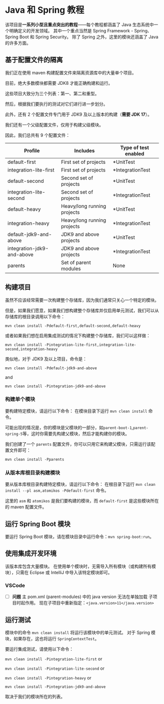 # Java 和 Spring 教程

该项目是**一系列小型且重点突出的教程**——每个教程都涵盖了 Java 生态系统中一个明确定义的开发领域。
其中一个重点当然是 Spring Framework - Spring、Spring Boot 和 Spring Security。
除了 Spring 之外，这里的模块还涵盖了 Java 的许多方面。

## 基于配置文件的隔离

我们正在使用 maven 构建配置文件来隔离资源库中的大量单个项目。

目前，绝大多数模块都需要 JDK8 才能正确构建和运行。

这些项目大致分为三个列表：第一、第二和重型。

然后，根据我们要执行的测试对它们进行进一步划分。

此外，还有 2 个配置文件专门用于 JDK9 及以上版本的构建（**需要 JDK 17**）。

我们还有一个父级配置文件，仅用于构建父级模块。

因此，我们总共有 9 个配置文件：

| Profile                    | Includes                    | Type of test enabled |
| -------------------------- | --------------------------- | -------------------- |
| default-first              | First set of projects       | *UnitTest            |
| integration-lite-first     | First set of projects       | *IntegrationTest     |
| default-second             | Second set of projects      | *UnitTest            |
| integration-lite-second    | Second set of projects      | *IntegrationTest     |
| default-heavy              | Heavy/long running projects | *UnitTest            |
| integration-heavy          | Heavy/long running projects | *IntegrationTest     |
| default-jdk9-and-above     | JDK9 and above projects     | *UnitTest            |
| integration-jdk9-and-above | JDK9 and above projects     | *IntegrationTest     |
| parents                    | Set of parent modules       | None                 |

## 构建项目

虽然不应该经常需要一次构建整个存储库，因为我们通常只关心一个特定的模块。

但是，如果我们愿意，如果我们想构建整个存储库并仅启用单元测试，我们可以从存储库的根目录调用以下命令：

`mvn clean install -Pdefault-first,default-second,default-heavy`

或者如果我们想在启用集成测试的情况下构建整个存储库，我们可以这样做：

`mvn clean install -Pintegration-lite-first,integration-lite-second,integration-heavy`

类似地，对于 JDK9 及以上项目，命令是：

`mvn clean install -Pdefault-jdk9-and-above`

and

`mvn clean install -Pintegration-jdk9-and-above`

### 构建单个模块

要构建特定模块，请运行以下命令： 在模块目录下运行 `mvn clean install` 命令。

可能出现的情况是，你的模块是父模块的一部分，如`parent-boot-1`,`parent-spring-5`等，这时你需要先构建父模块，然后才能构建你的模块。

我们创建了一个 `parents` 配置文件，你可以只用它来构建父模块，只需运行该配置文件即可：

`mvn clean install -Pparents`

### 从版本库根目录构建模块

要从版本库根目录构建特定模块，请运行以下命令： 在根目录下运行 `mvn clean install --pl asm,atomikos -Pdefault-first` 命令。

这里的 `asm` 和 `atomikos` 是我们要构建的模块，而 `default-first` 是这些模块所在的 maven 配置文件。

## 运行 Spring Boot 模块

要运行 Spring Boot 模块，请在模块目录中运行命令：`mvn spring-boot:run`。

## 使用集成开发环境

该版本库包含大量模块。
在使用单个模块时，无需导入所有模块（或构建所有模块），只需在 Eclipse 或 IntelliJ 中导入该特定模块即可。

### VSCode

- [ ] **问题** 主 pom.xml (parent-modules) 中的 java version 无法在单独加载 子项目时起作用。
      现在子项目中重新指定：`<java.version>11</java.version>`

## 运行测试

模块中的命令 `mvn clean install` 将运行该模块中的单元测试。
对于 Spring 模块，如果存在，这也将运行 `SpringContextTest`。

要运行集成测试，请使用以下命令：

`mvn clean install -Pintegration-lite-first` or

`mvn clean install -Pintegration-lite-second` or

`mvn clean install -Pintegration-heavy` or

`mvn clean install -Pintegration-jdk9-and-above`

取决于我们的模块所在的列表。
